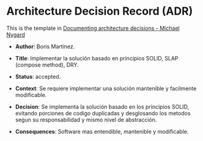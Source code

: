 # Architecture Decision Record (ADR)

This is the template in [Documenting architecture decisions - Michael Nygard](http://thinkrelevance.com/blog/2011/11/15/documenting-architecture-decisions)

* **Author**: Boris Martinez.

* **Title**: Implementar la solución basado en principios SOLID, SLAP (compose method), DRY.

* **Status**: accepted.

* **Context**: Se requiere implementar una solución mantenible y facilmente modificable.

* **Decision**: Se implementa la solución basado en los principios SOLID, evitando porciones de codigo duplicadas y desglosando los metodos segun su responsabilidad y mismo nivel de abstracción.

* **Consequences**: Software mas entendible, mantenible y modificable.